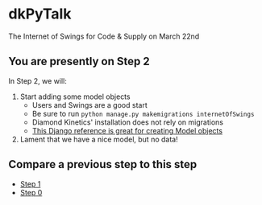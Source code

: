 # dkPyTalk
The Internet of Swings for Code &amp; Supply on March 22nd

## You are presently on Step 2
In Step 2, we will:
1. Start adding some model objects
   * Users and Swings are a good start
   * Be sure to run `python manage.py makemigrations internetOfSwings`
   * Diamond Kinetics' installation does not rely on migrations
   * [This Django reference is great for creating Model objects](https://docs.djangoproject.com/en/1.10/ref/models/)
2. Lament that we have a nice model, but no data!

## Compare a previous step to this step
* [Step 1](https://github.com/mressler/dkPyTalk/compare/step-1...step-2)
* [Step 0](https://github.com/mressler/dkPyTalk/compare/step-0...step-2)